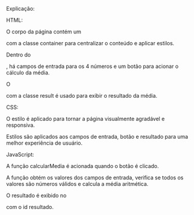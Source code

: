 Explicação:

HTML:

O corpo da página contém um <div> com a classe container para centralizar o conteúdo e aplicar estilos.

Dentro do <div>, há campos de entrada para os 4 números e um botão para acionar o cálculo da média.

O <div> com a classe result é usado para exibir o resultado da média.

CSS:

O estilo é aplicado para tornar a página visualmente agradável e responsiva.

Estilos são aplicados aos campos de entrada, botão e resultado para uma melhor experiência de usuário.

JavaScript:

A função calcularMedia é acionada quando o botão é clicado.

A função obtém os valores dos campos de entrada, verifica se todos os valores são números válidos e calcula a média aritmética.

O resultado é exibido no <div> com o id resultado.
